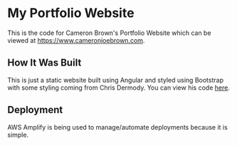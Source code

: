# My Portfolio Website

This is the code for Cameron Brown's Portfolio Website which can be viewed at https://www.cameronjoebrown.com.

## How It Was Built

This is just a static website built using Angular and styled using Bootstrap with
some styling coming from Chris Dermody. You can view his code
[here](https://github.com/Chippd/chippd.github.io).

## Deployment
AWS Amplify is being used to manage/automate deployments because it is simple.


